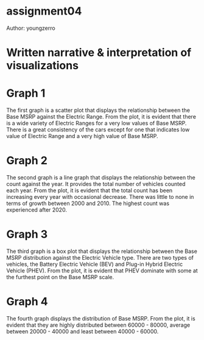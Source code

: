 # assignment04

Author: youngzerro

# Written narrative & interpretation of visualizations
# Graph 1
The first graph is a scatter plot that displays the relationship between the
Base MSRP against the Electric Range. From the plot, it is evident that there
is a wide variety of Electric Ranges for a very low values of Base MSRP. There
is a great consistency of the cars except for one that indicates low value of
Electric Range and a very high value of Base MSRP.

# Graph 2
The second graph is a line graph that displays the relationship between the count against the
year. It provides the total number of vehicles counted each year. From the plot, it is evident that the total count has been increasing every year with occasional decrease. There was little to none in terms of growth between 2000 and 2010.
The highest count was experienced after 2020.

# Graph 3
The third graph is a box plot that displays the relationship between the Base MSRP distribution against the
Electric Vehicle type. There are two types of vehicles, the Battery Electric Vehicle (BEV) and  Plug-in Hybrid Electric Vehicle (PHEV). From the plot, it is evident that PHEV dominate with some at the furthest point on the Base MSRP scale. 

# Graph 4
The fourth graph displays the distribution of Base MSRP. From the plot, it is evident that they are highly distributed between 60000 - 80000, average between 20000 - 40000 and least between 40000 - 60000. 
